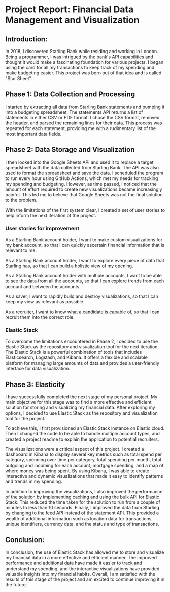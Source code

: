 # Project Report: Financial Data Management and Visualization

## Introduction:

In 2018, I discovered Starling Bank while residing and working in London. Being a programmer, I was intrigued by the bank's API capabilities and thought it would make a fascinating foundation for various projects. I began using the card for all my transactions to keep track of my spending and make budgeting easier. This project was born out of that idea and is called "Star Sheet".

## Phase 1: Data Collection and Processing

I started by extracting all data from Starling Bank statements and pumping it into a budgeting spreadsheet. The statements API returns a list of statements in either CSV or PDF format. I chose the CSV format, removed the header, and parsed the remaining lines for their data. This process was repeated for each statement, providing me with a rudimentary list of the most important data fields.

## Phase 2: Data Storage and Visualization

I then looked into the Google Sheets API and used it to replace a target spreadsheet with the data collected from Starling Bank. The API was also used to format the spreadsheet and save the data. I scheduled the program to run every hour using GitHub Actions, which met my needs for tracking my spending and budgeting. However, as time passed, I noticed that the amount of effort required to create new visualizations became increasingly painful. This led me to believe that Google Sheets was not the final solution to the problem.

With the limitations of the first system clear, I created a set of user stories to help inform the next iteration of the project.

### User stories for improvement

As a Starling Bank account holder, I want to make custom visualizations for my bank account, so that I can quickly ascertain financial information that is relevant to me.

As a Starling Bank account holder, I want to explore every piece of data that Starling has, so that I can build a holistic view of my opening.

As a Starling Bank account holder with multiple accounts, I want to be able to see the data from all the accounts, so that I can explore trends from each account and between the accounts.

As a saver, I want to rapidly build and destroy visualizations, so that I can keep my view as relevant as possible.

As a recruiter, I want to know what a candidate is capable of, so that I can recruit them into the correct role.

### Elastic Stack

To overcome the limitations encountered in Phase 2, I decided to use the Elastic Stack as the repository and visualization tool for the next iteration. The Elastic Stack is a powerful combination of tools that includes Elasticsearch, Logstash, and Kibana. It offers a flexible and scalable platform for managing large amounts of data and provides a user-friendly interface for data visualization.

## Phase 3: Elasticity

I have successfully completed the next stage of my personal project. My main objective for this stage was to find a more effective and efficient solution for storing and visualizing my financial data. After exploring my options, I decided to use Elastic Stack as the repository and visualization tool for the project.

To achieve this, I first provisioned an Elastic Stack instance on Elastic cloud. Then I changed the code to be able to handle multiple account types, and created a project readme to explain the application to potential recruiters.

The visualizations were a critical aspect of this project. I created a dashboard in Kibana to display several key metrics such as total spend per category, spending over time per category, total spending per month, total outgoing and incoming for each account, mortgage spending, and a map of where money was being spent. By using Kibana, I was able to create interactive and dynamic visualizations that made it easy to identify patterns and trends in my spending.

In addition to improving the visualizations, I also improved the performance of the solution by implementing caching and using the bulk API for Elastic Stack. This reduced the time taken for the solution to run from a couple of minutes to less than 10 seconds. Finally, I improved the data from Starling by changing to the feed API instead of the statement API. This provided a wealth of additional information such as location data for transactions, unique identifiers, currency data, and the status and type of transactions.

## Conclusion:

In conclusion, the use of Elastic Stack has allowed me to store and visualize my financial data in a more effective and efficient manner. The improved performance and additional data have made it easier to track and understand my spending, and the interactive visualizations have provided valuable insights into my financial habits. Overall, I am satisfied with the results of this stage of the project and am excited to continue improving it in the future.
